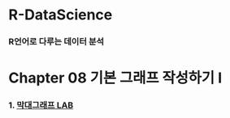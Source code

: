 # R-DataScience
### R언어로 다루는 데이터 분석

# Chapter 08 기본 그래프 작성하기 I
### 1. [막대그래프 LAB](./textbook/ch08/Ch08-01-barplot.R)